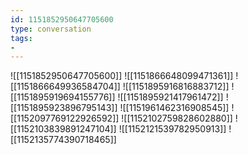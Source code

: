 ```yaml
---
id: 1151852950647705600
type: conversation
tags:
- 
---
```

![[1151852950647705600]]
![[1151866648099471361]]
![[1151866649936584704]]
![[1151895916816883712]]
![[1151895919694155776]]
![[1151895921417961472]]
![[1151895923896795143]]
![[1151961462316908545]]
![[1152097769122926592]]
![[1152102759828602880]]
![[1152103839891247104]]
![[1152121539782950913]]
![[1152135774390718465]]

